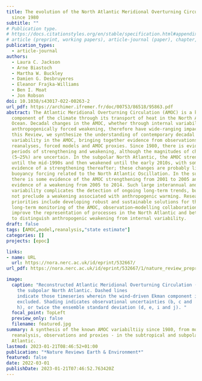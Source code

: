 ```yaml
---
title: The evolution of the North Atlantic Meridional Overturning Circulation
  since 1980
subtitle: ""
# Publication type.
# https://docs.citationstyles.org/en/stable/specification.html#appendix-iii-types
# article (preprint, working papers), article-journal (paper), chapter, dataset, document (catch all), motion_picture (video), post (post on online forum), post-weblog (post on blog), report (technical report, with container-title for chapter within larger report), software, thesis, citation-key (bibtex key) or citation-label (Ferr78, formatted as output label), doi, event-title (name of event), event-place (geographic location), keyword, language (e.g., en or de), license (copyright information), note (descriptive note), publisher, title, t
publication_types:
  - article-journal
authors:
  - Laura C. Jackson
  - Arne Biastoch
  - Martha W. Buckley
  - Damien G. Desbruyeres
  - Eleanor Frajka-Williams
  - Ben I. Moat
  - Jon Robson
doi: 10.1038/s43017-022-00263-2
url_pdf: https://archimer.ifremer.fr/doc/00753/86518/95863.pdf
abstract: The Atlantic Meridional Overturning Circulation (AMOC) is a key
  component of the climate through its transport of heat in the North Atlantic
  Ocean. Decadal changes in the AMOC, whether through internal variability or
  anthropogenically forced weakening, therefore have wide-ranging impacts. In
  this Review, we synthesize the understanding of contemporary decadal
  variability in the AMOC, bringing together evidence from observations, ocean
  reanalyses, forced models and AMOC proxies. Since 1980, there is evidence for
  periods of strengthening and weakening, although the magnitudes of change
  (5–25%) are uncertain. In the subpolar North Atlantic, the AMOC strengthened
  until the mid-1990s and then weakened until the early 2010s, with some
  evidence of a strengthening thereafter; these changes are probably linked to
  buoyancy forcing related to the North Atlantic Oscillation. In the subtropics,
  there is some evidence of the AMOC strengthening from 2001 to 2005 and strong
  evidence of a weakening from 2005 to 2014. Such large interannual and decadal
  variability complicates the detection of ongoing long-term trends, but does
  not preclude a weakening associated with anthropogenic warming. Research
  priorities include developing robust and sustainable solutions for the
  long-term monitoring of the AMOC, observation–modelling collaborations to
  improve the representation of processes in the North Atlantic and better ways
  to distinguish anthropogenic weakening from internal variability.
draft: false
tags: [AMOC,model,reanalysis,"state estimate"]
categories: []
projects: [epoc]

links:
- name: URL
  url: https://nora.nerc.ac.uk/id/eprint/532667/
url_pdf: https://nora.nerc.ac.uk/id/eprint/532667/1/nature_review_preprint.pdf

image:
  caption: "Reconstructed Atlantic Meridional Overturning Circulation (AMOC) in
    the subpolar North Atlantic. Dashed lines
    indicate those timeseries wherein the wind-driven Ekman component is
    excluded. Shading indicates observational uncertainties (b, c and
    h), or twice the ensemble standard deviation (d, e, i and j). "
  focal_point: TopLeft
  preview_only: false
  filename: featured.jpg
summary: A synthesis of the known AMOC variabiltiiy since 1980, from models,
  reanalysis, observations and proxies - in the subtropical and subpolar North
  Atlantic.
lastmod: 2023-01-21T08:46:52+01:00
publication: "*Nature Reviews Earth & Environment*"
featured: false
date: 2022-03-01
publishDate: 2023-01-21T07:46:52.763420Z
---
```

